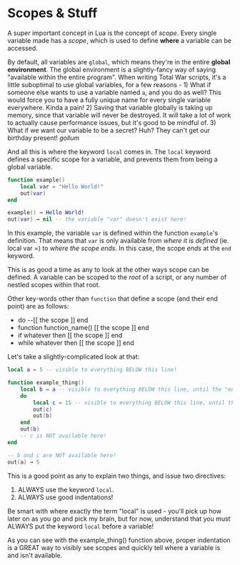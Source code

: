 # Scopes & Stuff

A super important concept in Lua is the concept of *scope*. Every single variable made has a *scope*, which is used to define **where** a variable can be accessed.

By default, all variables are `global`, which means they're in the entire **global environment**. The global environment is a slightly-fancy way of saying "available within the entire program". When writing Total War scripts, it's a little suboptimal to use global variables, for a few reasons -
    1) What if someone else wants to use a variable named `a`, and you do as well? This would force you to have a fully unique name for every single variable everywhere. Kinda a pain!
    2) Saving that variable globally is taking up memory, since that variable will never be destroyed. It will take a lot of work to actually cause performance issues, but it's good to be mindful of.
    3) What if we want our variable to be a secret? Huh? They can't get our birthday present! *gollum*

And all this is where the keyword `local` comes in. The `local` keyword defines a specific scope for a variable, and prevents them from being a global variable.

```lua
function example()
    local var = "Hello World!"
    out(var)
end

example() → Hello World!
out(var) → nil -- the variable "var" doesn't exist here!
```

In this example, the variable `var` is defined within the function `example`'s definition. That means that `var` is only available from *where it is defined* (ie. local var =) to *where the scope ends*. In this case, the scope *ends* at the `end` keyword.

This is as good a time as any to look at the other ways scope can be defined. A variable can be scoped to the *root* of a script, or any number of nestled scopes within that root.

Other key-words other than `function` that define a scope (and their end point) are as follows:
- do --[[ the scope ]] end
- function function_name() [[ the scope ]] end
- if whatever then [[ the scope ]] end
- while whatever then [[ the scope ]] end

Let's take a slightly-complicated look at that:
```lua
local a = 5 -- visible to everything BELOW this line!

function example_thing()
    local b = a -- visible to everything BELOW this line, until the "end" that matches "function"
    do 
        local c = 15 -- visible to everything BELOW this line, until the "end" that matches "do"
        out(c)
        out(b) 
    end
    out(b)
    -- c is NOT available here!
end

-- b and c are NOT available here!
out(a) → 5
```

This is a good point as any to explain two things, and issue two directives:
1) ALWAYS use the keyword `local`.
2) ALWAYS use good indentations!

Be smart with where exactly the term "local" is used - you'll pick up how later on as you go and pick my brain, but for now, understand that you must ALWAYS put the keyword `local` before a variable!

As you can see with the example_thing() function above, proper indentation is a GREAT way to visibly see scopes and quickly tell where a variable is and isn't available.